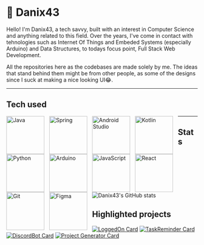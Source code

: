 # 🦉 Danix43

Hello! I'm Danix43, a tech savvy, built with an interest in Computer Science and anything related to this field. Over the years, I've come in contact with tehnologies such as Internet Of Things and Embeded Systems (especially Arduino) and Data Structures, to todays focus point, Full Stack Web Development.

All the repositories here as the codebases are made solely by me. The ideas that stand behind them might be from other people, as some of the designs since I suck at making a nice looking UI😂.

----------------------------------------------------------------------

## Tech used

<img align="left" alt="Java" width="100px" style="padding-right:10px;" src="https://cdn.jsdelivr.net/gh/devicons/devicon/icons/java/java-plain-wordmark.svg" />
<img align="left" alt="Spring" width="100px" style="padding-right:10px;" src="https://cdn.jsdelivr.net/gh/devicons/devicon/icons/spring/spring-original-wordmark.svg" />
<img align="left" alt="Android Studio" width="100px" style="padding-right:10px;" src="https://cdn.jsdelivr.net/gh/devicons/devicon/icons/androidstudio/androidstudio-original.svg" />
<img align="left" alt="Kotlin" width="100px" style="padding-right:10px;" src="https://cdn.jsdelivr.net/gh/devicons/devicon/icons/kotlin/kotlin-original.svg" />
<img align="left" alt="Python" width="100px" style="padding-right:10px;" src="https://cdn.jsdelivr.net/gh/devicons/devicon/icons/python/python-original.svg" />
<img align="left" alt="Arduino" width="100px" style="padding-right:10px;" src="https://cdn.jsdelivr.net/gh/devicons/devicon/icons/arduino/arduino-original.svg" />
<img align="left" alt="JavaScript" width="100px" style="padding-right:10px;" src="https://cdn.jsdelivr.net/gh/devicons/devicon/icons/javascript/javascript-original.svg" />
<img align="left" alt="React" width="100px" style="padding-right:10px;" src="https://cdn.jsdelivr.net/gh/devicons/devicon/icons/react/react-original.svg" />
<img align="left" alt="Git" width="100px" style="padding-right:10px;" src="https://cdn.jsdelivr.net/gh/devicons/devicon/icons/git/git-original.svg" />
<img align="left" alt="Figma" width="100px" style="padding-right:10px;" src="https://cdn.jsdelivr.net/gh/devicons/devicon/icons/figma/figma-original.svg" />

----------------------------------------------------------------------

## Stats

![Danix43's GitHub stats](https://github-readme-stats.vercel.app/api?username=Danix43&show_icons=true&theme=vision-friendly-dark)

## Highlighted projects

[![LoggedOn Card](https://github-readme-stats.vercel.app/api/pin/?username=Danix43&repo=LoggedOn&theme=vision-friendly-dark)](https://github.com/Danix43/LoggedOn)
[![TaskReminder Card](https://github-readme-stats.vercel.app/api/pin/?username=Danix43&repo=Task-Reminder&theme=vision-friendly-dark)](https://github.com/Danix43/Task-Reminder)
[![DiscordBot Card](https://github-readme-stats.vercel.app/api/pin/?username=Danix43&repo=DiscordBotClanCLR&theme=vision-friendly-dark)](https://github.com/Danix43/DiscordBotClanCLR)
[![Project Generator Card](https://github-readme-stats.vercel.app/api/pin/?username=Danix43&repo=Project-Generator&theme=vision-friendly-dark)](https://github.com/Danix43/Project-Generator)

